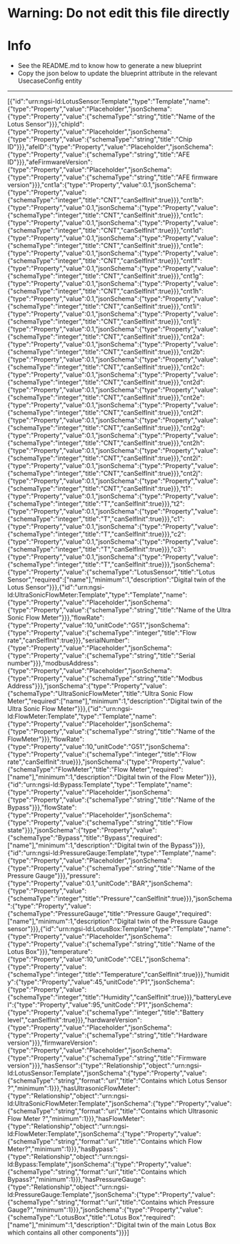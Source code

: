 
# Warning: **Do not edit this file directly**

# Info
- See the README.md to know how to generate a new blueprint
- Copy the json below to update the blueprint attribute in the relevant UsecaseConfig entity
---

[{"id":"urn:ngsi-ld:LotusSensor:Template","type":"Template","name":{"type":"Property","value":"Placeholder","jsonSchema":{"type":"Property","value":{"schemaType":"string","title":"Name of the Lotus Sensor"}}},"chipId":{"type":"Property","value":"Placeholder","jsonSchema":{"type":"Property","value":{"schemaType":"string","title":"Chip ID"}}},"afeID":{"type":"Property","value":"Placeholder","jsonSchema":{"type":"Property","value":{"schemaType":"string","title":"AFE ID"}}},"afeFirmwareVersion":{"type":"Property","value":"Placeholder","jsonSchema":{"type":"Property","value":{"schemaType":"string","title":"AFE firmware version"}}},"cnt1a":{"type":"Property","value":0.1,"jsonSchema":{"type":"Property","value":{"schemaType":"integer","title":"CNT","canSelfInit":true}}},"cnt1b":{"type":"Property","value":0.1,"jsonSchema":{"type":"Property","value":{"schemaType":"integer","title":"CNT","canSelfInit":true}}},"cnt1c":{"type":"Property","value":0.1,"jsonSchema":{"type":"Property","value":{"schemaType":"integer","title":"CNT","canSelfInit":true}}},"cnt1d":{"type":"Property","value":0.1,"jsonSchema":{"type":"Property","value":{"schemaType":"integer","title":"CNT","canSelfInit":true}}},"cnt1e":{"type":"Property","value":0.1,"jsonSchema":{"type":"Property","value":{"schemaType":"integer","title":"CNT","canSelfInit":true}}},"cnt1f":{"type":"Property","value":0.1,"jsonSchema":{"type":"Property","value":{"schemaType":"integer","title":"CNT","canSelfInit":true}}},"cnt1g":{"type":"Property","value":0.1,"jsonSchema":{"type":"Property","value":{"schemaType":"integer","title":"CNT","canSelfInit":true}}},"cnt1h":{"type":"Property","value":0.1,"jsonSchema":{"type":"Property","value":{"schemaType":"integer","title":"CNT","canSelfInit":true}}},"cnt1i":{"type":"Property","value":0.1,"jsonSchema":{"type":"Property","value":{"schemaType":"integer","title":"CNT","canSelfInit":true}}},"cnt1j":{"type":"Property","value":0.1,"jsonSchema":{"type":"Property","value":{"schemaType":"integer","title":"CNT","canSelfInit":true}}},"cnt2a":{"type":"Property","value":0.1,"jsonSchema":{"type":"Property","value":{"schemaType":"integer","title":"CNT","canSelfInit":true}}},"cnt2b":{"type":"Property","value":0.1,"jsonSchema":{"type":"Property","value":{"schemaType":"integer","title":"CNT","canSelfInit":true}}},"cnt2c":{"type":"Property","value":0.1,"jsonSchema":{"type":"Property","value":{"schemaType":"integer","title":"CNT","canSelfInit":true}}},"cnt2d":{"type":"Property","value":0.1,"jsonSchema":{"type":"Property","value":{"schemaType":"integer","title":"CNT","canSelfInit":true}}},"cnt2e":{"type":"Property","value":0.1,"jsonSchema":{"type":"Property","value":{"schemaType":"integer","title":"CNT","canSelfInit":true}}},"cnt2f":{"type":"Property","value":0.1,"jsonSchema":{"type":"Property","value":{"schemaType":"integer","title":"CNT","canSelfInit":true}}},"cnt2g":{"type":"Property","value":0.1,"jsonSchema":{"type":"Property","value":{"schemaType":"integer","title":"CNT","canSelfInit":true}}},"cnt2h":{"type":"Property","value":0.1,"jsonSchema":{"type":"Property","value":{"schemaType":"integer","title":"CNT","canSelfInit":true}}},"cnt2i":{"type":"Property","value":0.1,"jsonSchema":{"type":"Property","value":{"schemaType":"integer","title":"CNT","canSelfInit":true}}},"cnt2j":{"type":"Property","value":0.1,"jsonSchema":{"type":"Property","value":{"schemaType":"integer","title":"CNT","canSelfInit":true}}},"t1":{"type":"Property","value":0.1,"jsonSchema":{"type":"Property","value":{"schemaType":"integer","title":"T","canSelfInit":true}}},"t2":{"type":"Property","value":0.1,"jsonSchema":{"type":"Property","value":{"schemaType":"integer","title":"T","canSelfInit":true}}},"c1":{"type":"Property","value":0.1,"jsonSchema":{"type":"Property","value":{"schemaType":"integer","title":"T","canSelfInit":true}}},"c2":{"type":"Property","value":0.1,"jsonSchema":{"type":"Property","value":{"schemaType":"integer","title":"T","canSelfInit":true}}},"c3":{"type":"Property","value":0.1,"jsonSchema":{"type":"Property","value":{"schemaType":"integer","title":"T","canSelfInit":true}}},"jsonSchema":{"type":"Property","value":{"schemaType":"LotusSensor","title":"Lotus Sensor","required":["name"],"minimum":1,"description":"Digital twin of the Lotus Sensor"}}},{"id":"urn:ngsi-ld:UltraSonicFlowMeter:Template","type":"Template","name":{"type":"Property","value":"Placeholder","jsonSchema":{"type":"Property","value":{"schemaType":"string","title":"Name of the Ultra Sonic Flow Meter"}}},"flowRate":{"type":"Property","value":10,"unitCode":"G51","jsonSchema":{"type":"Property","value":{"schemaType":"integer","title":"Flow rate","canSelfInit":true}}},"serialNumber":{"type":"Property","value":"Placeholder","jsonSchema":{"type":"Property","value":{"schemaType":"string","title":"Serial number"}}},"modbusAddress":{"type":"Property","value":"Placeholder","jsonSchema":{"type":"Property","value":{"schemaType":"string","title":"Modbus Address"}}},"jsonSchema":{"type":"Property","value":{"schemaType":"UltraSonicFlowMeter","title":"Ultra Sonic Flow Meter","required":["name"],"minimum":1,"description":"Digital twin of the Ultra Sonic Flow Meter"}}},{"id":"urn:ngsi-ld:FlowMeter:Template","type":"Template","name":{"type":"Property","value":"Placeholder","jsonSchema":{"type":"Property","value":{"schemaType":"string","title":"Name of the FlowMeter"}}},"flowRate":{"type":"Property","value":10,"unitCode":"G51","jsonSchema":{"type":"Property","value":{"schemaType":"integer","title":"Flow rate","canSelfInit":true}}},"jsonSchema":{"type":"Property","value":{"schemaType":"FlowMeter","title":"Flow Meter","required":["name"],"minimum":1,"description":"Digital twin of the Flow Meter"}}},{"id":"urn:ngsi-ld:Bypass:Template","type":"Template","name":{"type":"Property","value":"Placeholder","jsonSchema":{"type":"Property","value":{"schemaType":"string","title":"Name of the Bypass"}}},"flowState":{"type":"Property","value":"Placeholder","jsonSchema":{"type":"Property","value":{"schemaType":"string","title":"Flow state"}}},"jsonSchema":{"type":"Property","value":{"schemaType":"Bypass","title":"Bypass","required":["name"],"minimum":1,"description":"Digital twin of the Bypass"}}},{"id":"urn:ngsi-ld:PressureGauge:Template","type":"Template","name":{"type":"Property","value":"Placeholder","jsonSchema":{"type":"Property","value":{"schemaType":"string","title":"Name of the Pressure Gauge"}}},"pressure":{"type":"Property","value":0.1,"unitCode":"BAR","jsonSchema":{"type":"Property","value":{"schemaType":"integer","title":"Pressure","canSelfInit":true}}},"jsonSchema":{"type":"Property","value":{"schemaType":"PressureGauge","title":"Pressure Gauge","required":["name"],"minimum":1,"description":"Digital twin of the Pressure Gauge sensor"}}},{"id":"urn:ngsi-ld:LotusBox:Template","type":"Template","name":{"type":"Property","value":"Placeholder","jsonSchema":{"type":"Property","value":{"schemaType":"string","title":"Name of the Lotus Box"}}},"temperature":{"type":"Property","value":10,"unitCode":"CEL","jsonSchema":{"type":"Property","value":{"schemaType":"integer","title":"Temperature","canSelfInit":true}}},"humidity":{"type":"Property","value":45,"unitCode":"P1","jsonSchema":{"type":"Property","value":{"schemaType":"integer","title":"Humidity","canSelfInit":true}}},"batteryLevel":{"type":"Property","value":95,"unitCode":"P1","jsonSchema":{"type":"Property","value":{"schemaType":"integer","title":"Battery level","canSelfInit":true}}},"hardwareVersion":{"type":"Property","value":"Placeholder","jsonSchema":{"type":"Property","value":{"schemaType":"string","title":"Hardware version"}}},"firmwareVersion":{"type":"Property","value":"Placeholder","jsonSchema":{"type":"Property","value":{"schemaType":"string","title":"Firmware version"}}},"hasSensor":{"type":"Relationship","object":"urn:ngsi-ld:LotusSensor:Template","jsonSchema":{"type":"Property","value":{"schemaType":"string","format":"uri","title":"Contains which Lotus Sensor ?","minimum":1}}},"hasUltrasonicFlowMeter":{"type":"Relationship","object":"urn:ngsi-ld:UltraSonicFlowMeter:Template","jsonSchema":{"type":"Property","value":{"schemaType":"string","format":"uri","title":"Contains which Ultrasonic Flow Meter ?","minimum":1}}},"hasFlowMeter":{"type":"Relationship","object":"urn:ngsi-ld:FlowMeter:Template","jsonSchema":{"type":"Property","value":{"schemaType":"string","format":"uri","title":"Contains which Flow Meter?","minimum":1}}},"hasBypass":{"type":"Relationship","object":"urn:ngsi-ld:Bypass:Template","jsonSchema":{"type":"Property","value":{"schemaType":"string","format":"uri","title":"Contains which Bypass?","minimum":1}}},"hasPressureGauge":{"type":"Relationship","object":"urn:ngsi-ld:PressureGauge:Template","jsonSchema":{"type":"Property","value":{"schemaType":"string","format":"uri","title":"Contains which Pressure Gauge?","minimum":1}}},"jsonSchema":{"type":"Property","value":{"schemaType":"LotusBox","title":"Lotus Box","required":["name"],"minimum":1,"description":"Digital twin of the main Lotus Box which contains all other components"}}}]
